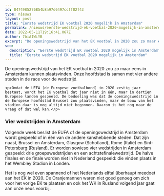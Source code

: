 ```yaml
---
id: 8474985276854b8a97d6497ccff02f43
type: nieuws
layout: post
title: "Eerste wedstrijd EK voetbal 2020 mogelijk in Amsterdam"
permalink: /nieuws/eerste-wedstrijd-ek-voetbal-2020-mogelijk-in-amsterdam/
date: 2022-05-11T19:16:41.067Z
author: 7biA1WiYB
excerpt: "De openingswedstrijd van het EK voetbal in 2020 zou zo maar eens in Amsterdam kunnen plaatsvinden. Onze hoofdstad is samen met vier andere steden in de race voor de wedstrijd.  "
seo:
  description: "Eerste wedstrijd EK voetbal 2020 mogelijk in Amsterdam"
  title: "Eerste wedstrijd EK voetbal 2020 mogelijk in Amsterdam"
---
```

De openingswedstrijd van het EK voetbal in 2020 zou zo maar eens in Amsterdam kunnen plaatsvinden. Onze hoofdstad is samen met vier andere steden in de race voor de wedstrijd.  

    <p>Omdat de UEFA (de Europese voetbalbond) in 2020 zestig jaar bestaat, wordt het EK voetbal dat jaar niet in één, maar in dertien Europese landen gespeeld. De bedoeling was dat de openingswedstrijd in de Europese hoofdstad Brussel zou plaatsvinden, maar de bouw van het stadion daar is nog altijd niet begonnen. Daarom is het nog maar de vraag of dat wel kan.</p>
<h3>Vier wedstrijden in Amsterdam</h3>
<p>Volgende week beslist de EUFA of de openingswedstrijd in Amsterdam wordt gespeeld of in één van de andere kanshebbende steden. Dat zijn naast, Brussel en Amsterdam, Glasgow (Schotland), Rome (Italië) en Sint-Petersburg (Rusland). Er worden sowieso vier wedstrijden in Amsterdam gespeeld: drie groepswedstrijden en een achtstefinalewedstrijd. De halve finales en de finale worden niet in Nederland gespeeld: die vinden plaats in het Wembley Stadion in Londen.</p>
<p>Het is nog wel even spannend of het Nederlands elftal überhaupt meedoet aan het EK in 2020. De Oranjemannen waren niet goed genoeg om zich voor het vorige EK te plaatsen en ook het WK in Rusland volgend jaar gaat aan onze neus voorbij.</p>  
